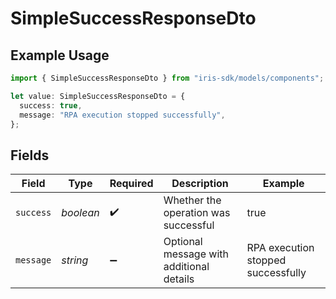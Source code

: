 # SimpleSuccessResponseDto

## Example Usage

```typescript
import { SimpleSuccessResponseDto } from "iris-sdk/models/components";

let value: SimpleSuccessResponseDto = {
  success: true,
  message: "RPA execution stopped successfully",
};
```

## Fields

| Field                                    | Type                                     | Required                                 | Description                              | Example                                  |
| ---------------------------------------- | ---------------------------------------- | ---------------------------------------- | ---------------------------------------- | ---------------------------------------- |
| `success`                                | *boolean*                                | :heavy_check_mark:                       | Whether the operation was successful     | true                                     |
| `message`                                | *string*                                 | :heavy_minus_sign:                       | Optional message with additional details | RPA execution stopped successfully       |